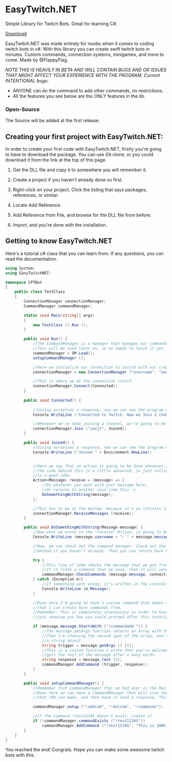 # EasyTwitch.NET
Simple Library for Twitch Bots. Great for learning C#.

[Download](http://detolly.no/EasyTwitch.NET.dll)

EasyTwitch.NET was made entirely for noobs when it comes to coding twitch bots in c#. With this library you can create swift twitch bots in minutes. Custom commands, connection systems, minigames, and more to come. Made by @FlappyFlag.

*NOTE THIS IS HEAVILY IN BETA AND WILL CONTAIN BUGS AND OR ISSUES THAT MIGHT AFFECT YOUR EXPERIENCE WITH THE PROGRAM.*
*Current INTENTIONAL bugs:*
- ANYONE can do the command to add other commands, no restrictions.
- All the features you see below are the ONLY features in the lib.

### Open-Source

The Source will be added at the first release.

## Creating your first project with EasyTwitch.NET:

In order to create your first code with EasyTwitch.NET, firstly you're going to have to download the package. You can use Git clone, or you could download it from the link at the top of this page.

1. Get the DLL file and copy it to somewhere you will remember it.

2. Create a project if you haven't already done so first.

3. Right-click on your project. Click the listing that says packages, references, or similar.

4. Locate Add Reference.

5. Add Reference from File, and browse for the DLL file from before.

6. Import, and you're done with the installation.

## Getting to know EasyTwitch.NET
Here's a tutorial c# class that you can learn from. If any questions, you can read the documentation.
```c#
using System;
using EasyTwitchNET;

namespace CPTBot
{
	public class TestClass
	{
		ConnectionManager connectionManager;
		CommandManager commandManager;

		static void Main(string[] args)
		{
			new TestClass ().Run ();
		}

		public void Run() {
			//The CommandManager is a manager that manages our commands. Pretty simple, right?
			//This will be used later on, so no needs to touch it yet. We have to initialize it here though to make it a public variable.
			commandManager = SM.Load();
			setupCommandManager ();

			//Here we initialize our connection to twitch with our credentials, all in one line of code.
			connectionManager = new ConnectionManager ("username", "oauth:xxxxxxxxxxxxxxxxxxxxxxxxxxxxxx");

			//This is where we do the connection itself.
			connectionManager.Connect(Connected);
		}
			
		public void Connected() {
			
			//Giving ourselves a response, now we can see the program working in the console!
			Console.WriteLine ("Connected to Twitch. Now we Join a channel.\r\n");

			//Whenever we're done joining a channel, we're going to be directly rerouted to the Joined method.
			connectionManager.Join ("savjz", Joined);
		}

		public void Joined() {
			//Giving ourselves a response, now we can see the program working in the console!
			Console.WriteLine ("Joined." + Environment.NewLine);


			//Here we say that an action is going to be done whenever a message is received.
			//The code behind this is a little advanced, so just rolling with it in the start
			//is a good idea.
			Action<Message> receive = (message) => {
				//Do whatever you want with your message here,
				//Or reroute to another void like this ->
				DoSomethingWithString(message);
			};

			//This has to be at the bottom, because it's an infinite loop and will never return anything.
			connectionManager.ReceiveMessages (receive);
		}

		public void DoSomethingWithString(Message message) {
			//Now what we wrote in the "receive" Action, is going to be rerouted in here.
			Console.WriteLine (message.username + ": " + message.message);

			//Now, we can check out the command manager. Check out the setupCommandManager
			//method if you haven't already. Then you can return back here.

			try {
				//This line of code checks the message that we got from the chat for commands.
				//If it finds a command that we have, then it will send the response back to the chat.
				commandManager.CheckCommands (message.message, connectionManager);
			} catch (Exception e){
				//If something went wrong, it's written in the console.
				Console.WriteLine (e.Message);
			}

			//Down here I'm going to have a custom command that makes me able to have a command
			//that I can create more commands from.
			//Remember: This is completely unnecessary in order to have a functioning bot, but I'm
			//just showing you how you could proceed after this tutorial

			if (message.message.StartsWith ("!commandadd ")) {
				//The message.getArgs function returns an array with the message split by a space.
				//Then I'm choosing the second spot of the array, and since it's a stringarray, it's put in
				//a string object.
				string trigger = message.getArgs () [1];
				//This is a custom function i wrote that you're welcome to use, it's basically a function that
				//gets the rest of the message after x many words.
				string response = message.rest (2);
				commandManager.AddCommand (trigger, response);
			}
		}

		public void setupCommandManager() {
			//Remember that CommandManager that we had over in the Run method? We're going to use this here.
			//Down here we can have a CommandManager that will scan the message for commands
			//that YOU can make, and then have it send a response. This can be done like this->

			commandManager.setup ("!addcom", "!delcom", "!commands");

			//if the command !test12345 doesn't exist, create it.
			if (!commandManager.commandExists ("!test12345"))
				commandManager.AddCommand ("!test12345", "This is 100% a test.");
		}
	}
}
```
You reached the end! Congrats. Hope you can make some awesome twitch bots with this.
